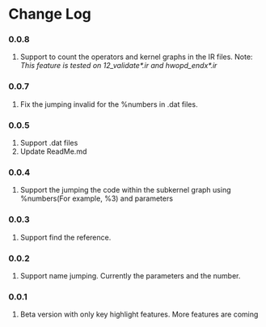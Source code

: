 # Change Log

### 0.0.8

1. Support to count the operators and kernel graphs in the IR files. Note: *This feature is tested on 12_validate\*.ir and hwopd_endx\*.ir*

### 0.0.7

1. Fix the jumping invalid for the %numbers in .dat files.

### 0.0.5

1. Support .dat files
2. Update ReadMe.md

### 0.0.4

1. Support the jumping the code within the subkernel graph using %numbers(For example, %3) and parameters

### 0.0.3

1. Support find the reference.

### 0.0.2

1. Support name jumping. Currently the parameters and the number.

### 0.0.1

1. Beta version with only key highlight features. More features are coming
